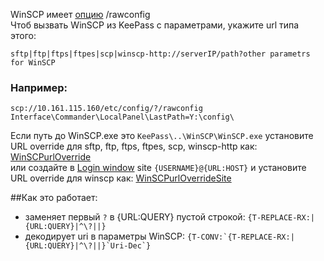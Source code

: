 WinSCP имеет  [опцию](https://winscp.net/eng/docs/rawconfig) /rawconfig   
Чтоб вызвать WinSCP из KeePass с параметрами, укажите url типа этого:
```
sftp|ftp|ftps|ftpes|scp|winscp-http://serverIP/path?other parametrs for WinSCP
```
### Например:
```
scp://10.161.115.160/etc/config/?/rawconfig Interface\Commander\LocalPanel\LastPath=Y:\config\
```
Если путь до  WinSCP.exe это ```KeePass\..\WinSCP\WinSCP.exe```
установите URL override для sftp, ftp, ftps, ftpes, scp, winscp-http как: [WinSCPurlOverride](WinSCPurlOverride)   
или создайте в [Login window](https://winscp.net/eng/docs/ui_login) site ```{USERNAME}@{URL:HOST}``` и установите URL override для winscp как: [WinSCPurlOverrideSite](WinSCPurlOverrideSite)   

##Как это работает:
- заменяет первый ```?``` в {URL:QUERY} пустой строкой: ```{T-REPLACE-RX:|{URL:QUERY}|^\?||}```
- декодирует uri в параметры WinSCP: ```{T-CONV:`{T-REPLACE-RX:|{URL:QUERY}|^\?||}`Uri-Dec`}```
